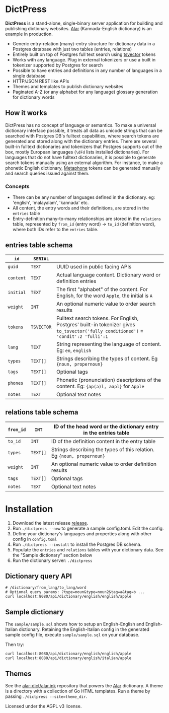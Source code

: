 # DictPress

**DictPress** is a stand-alone, single-binary server application for building and publishing dictionary websites. [Alar](https://alar.ink) (Kannada-English dictionary) is an example in production.

- Generic entry-relation (many)-entry structure for dictionary data in a Postgres database with just two tables (entries, relations)
- Entirely built on top of Postgres full text search using [tsvector](https://www.postgresql.org/docs/10/datatype-textsearch.html) tokens
- Works with any language. Plug in external tokenizers or use a built in tokenizer supported by Postgres for search
- Possible to have entries and definitions in any number of languages in a single database
- HTTP/JSON REST like APIs
- Themes and templates to publish dictionary websites
- Paginated A-Z (or any alphabet for any language) glossary generation for dictionary words

## How it works
DictPress has no concept of language or semantics. To make a universal dictionary interface possible, it treats all data as unicode strings that can be searched with Postgres DB's fulltext capabilities, where search tokens are generated and stored along with the dictionary entries. There are several built-in fulltext dictionaries and tokenizers that Postgres supports out of the box, mostly European languages (`\dFd` lists installed dictionaries). For languages that do not have fulltext dictionaries, it is possible to generate search tokens manually using an external algorithm. For instance, to make a phonetic English dictionary, [Metaphone](https://en.wikipedia.org/wiki/Metaphone) tokens can be generated manually and search queries issued against them.

### Concepts
- There can be any number of languages defined in the dictionary. eg: 'english', 'malayalam', 'kannada' etc.
- All content, the entry words and their definitions, are stored in the `entries` table
- Entry-definition many-to-many relationships are stored in the `relations` table, represented by `from_id` (entry word) -> `to_id` (definition word), where both IDs refer to the `entries` table.

## entries table schema
| `id`      | `SERIAL`   |                                                                                                                                     |
|-----------|------------|-------------------------------------------------------------------------------------------------------------------------------------|
| `guid`    | `TEXT`     | UUID used in public facing APIs                                      |
| `content` | `TEXT`     | Actual language content. Dictionary word or definition entries                                                                      |
| `initial` | `TEXT`     | The first "alphabet" of the content. For English, for the word `Apple`, the initial is `A`                                          |
| `weight`  | `INT`      | An optional numeric value to order search results                                                                                   |
| `tokens`  | `TSVECTOR` | Fulltext search tokens. For English, Postgres' built-in tokenizer gives `to_tsvector('fully conditioned')` = `'condit':2 'fulli':1` |
| `lang`    | `TEXT`     | String representing the language of content. Eg: `en`, `english`                                                                    |
| `types`   | `TEXT[]`   | Strings describing the types of content. Eg `{noun, propernoun}`                                                                    |
| `tags`    | `TEXT[]`   | Optional tags                                                                                                                       |
| `phones`  | `TEXT[]`   | Phonetic (pronunciation) descriptions of the content. Eg: `{ap(ə)l, aapl}` for `Apple`                                              |
| `notes`   | `TEXT`     | Optional text notes                                                                                                                 |
## relations table schema
| `from_id` | `INT`    | ID of the head word or the dictionary entry in the entries table       |
|-----------|----------|------------------------------------------------------------------------|
| `to_id`   | `INT`    | ID of the definition content in the entry table                        |
| `types`   | `TEXT[]` | Strings describing the types of this relation. Eg `{noun, propernoun}` |
| `weight`  | `INT`    | An optional numeric value to order definition results                  |
| `tags`    | `TEXT[]` | Optional tags                                                          |
| `notes`   | `TEXT`   | Optional text notes                                                    |

# Installation
1. Download the latest release [release](https://github.com/knadh/dictpress/releases).
1. Run `./dictpress --new` to generate a sample config.toml. Edit the config.
1. Define your dictionary's languages and properties along with other config in `config.toml`
1. Run `./dictpress --install` to install the Postgres DB schema.
1. Populate the `entries` and `relations` tables with your dictionary data. See the "Sample dictionary" section below
1. Run the dictionary server: `./dictpress`
 
## Dictionary query API
```shell
# /dictionary/from_lang/to_lang/word
# Optional query params: ?type=noun&type=noun2&tag=a&tag=b ...
curl localhost:8080/api/dictionary/english/english/apple
```

## Sample dictionary
The `sample/sample.sql` shows how to setup an English-English and English-Italian dictionary. Retaining the English-Italian config in the generated sample config file, execute `sample/sample.sql` on your database.

Then try:
```shell
curl localhost:8080/api/dictionary/english/english/apple
curl localhost:8080/api/dictionary/english/italian/apple
```

## Themes
See the [alar-dict/alar.ink](https://github.com/alar-dict/alar.ink) repository that powers the [Alar](https://alar.ink) dictionary. A theme is a directory with a collection of Go HTML templates. Run a theme by passing `./dictpress --site=theme_dir`.

Licensed under the AGPL v3 license.
